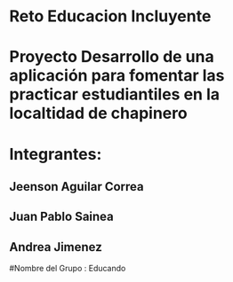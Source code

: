 # Reto Educacion Incluyente
# Proyecto Desarrollo de una aplicación para fomentar las practicar estudiantiles en la localtidad de chapinero
# Integrantes:

 ## Jeenson Aguilar Correa
 ## Juan Pablo Sainea
 ## Andrea Jimenez
#Nombre del Grupo : Educando

